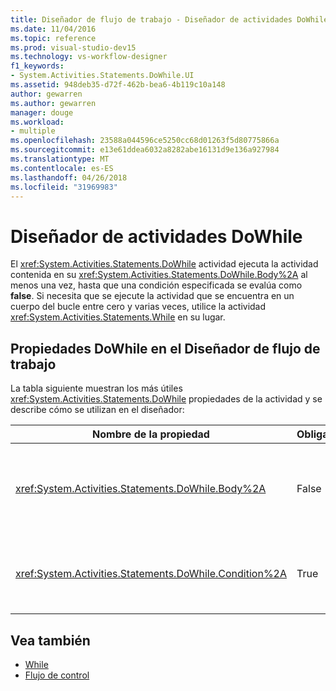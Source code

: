 ```yaml
---
title: Diseñador de flujo de trabajo - Diseñador de actividades DoWhile
ms.date: 11/04/2016
ms.topic: reference
ms.prod: visual-studio-dev15
ms.technology: vs-workflow-designer
f1_keywords:
- System.Activities.Statements.DoWhile.UI
ms.assetid: 948deb35-d72f-462b-bea6-4b119c10a148
author: gewarren
ms.author: gewarren
manager: douge
ms.workload:
- multiple
ms.openlocfilehash: 23588a044596ce5250cc68d01263f5d80775866a
ms.sourcegitcommit: e13e61ddea6032a8282abe16131d9e136a927984
ms.translationtype: MT
ms.contentlocale: es-ES
ms.lasthandoff: 04/26/2018
ms.locfileid: "31969983"
---
```

# <a name="dowhile-activity-designer"></a>Diseñador de actividades DoWhile

El <xref:System.Activities.Statements.DoWhile> actividad ejecuta la actividad contenida en su <xref:System.Activities.Statements.DoWhile.Body%2A> al menos una vez, hasta que una condición especificada se evalúa como **false**. Si necesita que se ejecute la actividad que se encuentra en un cuerpo del bucle entre cero y varias veces, utilice la actividad <xref:System.Activities.Statements.While> en su lugar.

## <a name="dowhile-properties-in-the-workflow-designer"></a>Propiedades DoWhile en el Diseñador de flujo de trabajo

La tabla siguiente muestran los más útiles <xref:System.Activities.Statements.DoWhile> propiedades de la actividad y se describe cómo se utilizan en el diseñador:

|Nombre de la propiedad|Obligatorio|Uso|
|-------------------|--------------|-----------|
|<xref:System.Activities.Statements.DoWhile.Body%2A>|False|La actividad que se va a ejecutar mientras la condición es **true**. Para agregar el <xref:System.Activities.Statements.DoWhile.Body%2A> actividad, coloque una actividad en el cuadro de herramientas en el **cuerpo** cuadro en el **DoWhile** Diseñador de actividad con el texto de la sugerencia "Coloque la actividad aquí".|
|<xref:System.Activities.Statements.DoWhile.Condition%2A>|True|La condición que se va a evaluar tras cada una de las iteraciones del bucle. Para establecer el <xref:System.Activities.Statements.DoWhile.Condition%2A>, escriba una expresión de Visual Basic en la **condición** cuadro en el **DoWhile** actividad diseñador o en la cuadrícula de propiedades.|

## <a name="see-also"></a>Vea también

- [While](../workflow-designer/while-activity-designer.md)
- [Flujo de control](../workflow-designer/control-flow-activity-designers.md)